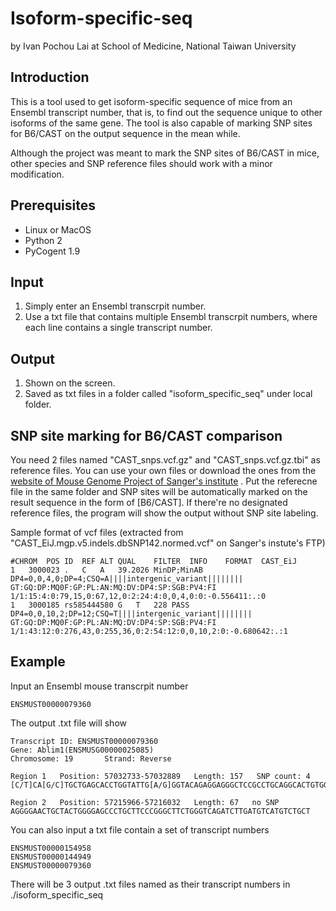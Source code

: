 # Isoform-specific-seq
by Ivan Pochou Lai at School of Medicine, National Taiwan University

## Introduction
This is a tool used to get isoform-specific sequence of mice from an Ensembl transcript number, that is, to find out the sequence unique to other isoforms of the same gene.
The tool is also capable of marking SNP sites for B6/CAST on the output sequence in the mean while.

Although the project was meant to mark the SNP sites of B6/CAST in mice, other species and SNP reference files should work with a minor modification.

## Prerequisites
* Linux or MacOS
* Python 2
* PyCogent 1.9

## Input
1. Simply enter an Ensembl transcrpit number.
2. Use a txt file that contains multiple Ensembl transcrpit numbers, where each line contains a single transcript number.

## Output
1. Shown on the screen.
2. Saved as txt files in a folder called "isoform_specific_seq" under local folder.

## SNP site marking for B6/CAST comparison
You need 2 files named "CAST_snps.vcf.gz" and "CAST_snps.vcf.gz.tbi" as reference files.
You can use your own files or download the ones from the [website of Mouse Genome Project of Sanger's institute](https://www.sanger.ac.uk/science/data/mouse-genomes-project) .
Put the referecne file in the same folder and SNP sites will be automatically marked on the result sequence in the form of \[B6/CAST\].
If there're no designated reference files, the program will show the output without SNP site labeling.

Sample format of vcf files (extracted from "CAST_EiJ.mgp.v5.indels.dbSNP142.normed.vcf" on Sanger's instute's FTP)
```
#CHROM	POS	ID	REF	ALT	QUAL	FILTER	INFO	FORMAT	CAST_EiJ
1	3000023	.	C	A	39.2026	MinDP;MinAB	DP4=0,0,4,0;DP=4;CSQ=A||||intergenic_variant||||||||	GT:GQ:DP:MQ0F:GP:PL:AN:MQ:DV:DP4:SP:SGB:PV4:FI	1/1:15:4:0:79,15,0:67,12,0:2:24:4:0,0,4,0:0:-0.556411:.:0
1	3000185	rs585444580	G	T	228	PASS	DP4=0,0,10,2;DP=12;CSQ=T||||intergenic_variant||||||||	GT:GQ:DP:MQ0F:GP:PL:AN:MQ:DV:DP4:SP:SGB:PV4:FI	1/1:43:12:0:276,43,0:255,36,0:2:54:12:0,0,10,2:0:-0.680642:.:1
```

## Example
Input an Ensembl mouse transcrpit number
```
ENSMUST00000079360
```
The output .txt file will show
```
Transcript ID: ENSMUST00000079360
Gene: Ablim1(ENSMUSG00000025085)
Chromosome: 19       Strand: Reverse

Region 1   Position: 57032733-57032889   Length: 157   SNP count: 4
[C/T]CA[G/C]TGCTGAGCACCTGGTATTG[A/G]GGTACAGAGGAGGGCTCCGCCTGCAGGCACTGTGGCCGCTGAGCTGCGTGTTCCCAGCTGCCTCTGTTGCGGACAGCCCGCT[C/T]CACTCTCCACCCTGTACTCCATAAATAAAGCTACGTGCTTCTGCCCTGAG

Region 2   Position: 57215966-57216032   Length: 67   no SNP
AGGGGAACTGCTACTGGGGAGCCCTGCTTCCCGGGCTTCTGGGTCAGATCTTGATGTCATGTCTGCT
```
You can also input a txt file contain a set of transcript numbers
```
ENSMUST00000154958
ENSMUST00000144949
ENSMUST00000079360
```
There will be 3 output .txt files named as their transcript numbers in ./isoform_specific_seq
